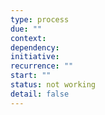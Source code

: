 ```yaml
---
type: process
due: ""
context:
dependency:
initiative:
recurrence: ""
start: ""
status: not working
detail: false
---
```

